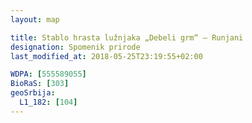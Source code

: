 ```yaml
---
layout: map

title: Stablo hrasta lužnjaka „Debeli grm“ – Runjani
designation: Spomenik prirode
last_modified_at: 2018-05-25T23:19:55+02:00

WDPA: [555589055]
BioRaS: [303]
geoSrbija:
  L1_182: [104]
---
```

